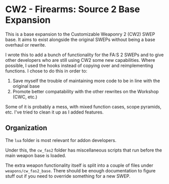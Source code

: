 # CW2 - Firearms: Source 2 Base Expansion

This is a base expansion to the Customizable Weaponry 2 (CW2) SWEP base. It aims to exist alongside the original SWEPs without being a base overhaul or rewrite.

I wrote this to add a bunch of functionality for the FA:S 2 SWEPs and to give other developers who are still using CW2 some new capabilities. Where possible, I used the hooks instead of copying over and reimplementing functions. I chose to do this in order to:

1. Save myself the trouble of maintaining more code to be in line with the original base
2. Promote better compatability with the other rewrites on the Workshop (CWC, etc.)

Some of it is probably a mess, with mixed function cases, scope pyramids, etc. I've tried to clean it up as I added features.

## Organization
The `lua` folder is most relevant for addon developers.  

Under this, the `cw_fas2` folder has miscellaneous scripts that run before the main weapon base is loaded.

The extra weapon functionality itself is split into a couple of files under `weapons/cw_fas2_base`. There should be enough documentation to figure stuff out if you need to override something for a new SWEP.
